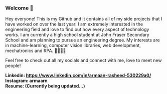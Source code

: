### Welcome 👋

Hey everyone! This is my Github and it contains all of my side projects that I have worked on over the last year! I am extremely interested in the engineering field and love to find out how every aspect of technology works. I am currently a high school student at John Fraser Secondary School and am planning to pursue an engineering degree. My interests are in machine-learning, computer vision libraries, web development, mechatronics and RPA. 🤖🤖🤖🤖

Feel free to check out all my socials and connect with me, love to meet new people!

**Linkedin: https://www.linkedin.com/in/armaan-rasheed-530229a0/**  
**Instagram: armaarn**  
**Resume: (Currently being updated...)**




<!--
**armaan2804/armaan2804** is a ✨ _special_ ✨ repository because its `README.md` (this file) appears on your GitHub profile.

Here are some ideas to get you started:

- 🔭 I’m currently working on ...
- 🌱 I’m currently learning ...
- 👯 I’m looking to collaborate on ...
- 🤔 I’m looking for help with ...
- 💬 Ask me about ...
- 📫 How to reach me: ...
- 😄 Pronouns: ...
- ⚡ Fun fact: ...
-->
